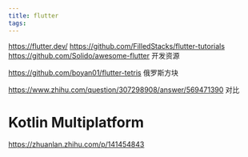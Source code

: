 ```yaml
---
title: flutter
tags:
---
```


https://flutter.dev/
https://github.com/FilledStacks/flutter-tutorials
https://github.com/Solido/awesome-flutter 开发资源

https://github.com/boyan01/flutter-tetris 俄罗斯方块

https://www.zhihu.com/question/307298908/answer/569471390 对比

<!--more-->



# Kotlin Multiplatform 

https://zhuanlan.zhihu.com/p/141454843